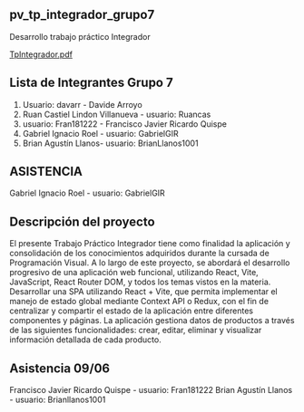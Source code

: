 ## pv_tp_integrador_grupo7
Desarrollo trabajo práctico Integrador

[TpIntegrador.pdf](https://virtual.unju.edu.ar/pluginfile.php/912844/mod_resource/content/1/Trabajo%20practico%20integrador%202025.pdf)

## Lista de Integrantes Grupo 7
1. Usuario: davarr - Davide Arroyo
2. Ruan Castiel Lindon Villanueva - usuario: Ruancas
3. usuario: Fran181222 - Francisco Javier Ricardo Quispe
4. Gabriel Ignacio Roel - usuario: GabrielGIR
5. Brian Agustín Llanos- usuario: BrianLlanos1001

## ASISTENCIA
Gabriel Ignacio Roel - usuario: GabrielGIR

## Descripción del proyecto
El presente Trabajo Práctico Integrador tiene como finalidad la aplicación y consolidación
de los conocimientos adquiridos durante la cursada de Programación Visual. A lo largo de
este proyecto, se abordará el desarrollo progresivo de una aplicación web funcional,
utilizando React, Vite, JavaScript, React Router DOM, y todos los temas vistos en la
materia.
Desarrollar una SPA utilizando React + Vite, que permita implementar el manejo de estado
global mediante Context API o Redux, con el fin de centralizar y compartir el estado de la
aplicación entre diferentes componentes y páginas.
La aplicación gestiona datos de productos a través de las siguientes funcionalidades: crear,
editar, eliminar y visualizar información detallada de cada producto.

## Asistencia 09/06

Francisco Javier Ricardo Quispe - usuario: Fran181222
Brian Agustín Llanos - usuario: Brianllanos1001